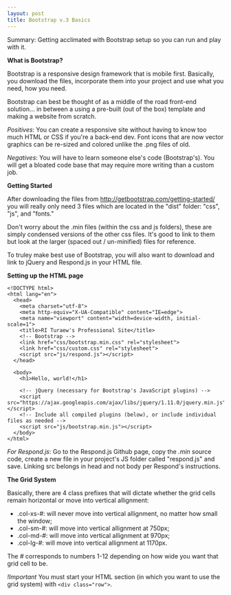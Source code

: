 ```yaml
---
layout: post
title: Bootstrap v.3 Basics
---
```

Summary: Getting acclimated with Bootstrap setup so you can run and play with it.

**What is Bootstrap?**

Bootstrap is a responsive design framework that is mobile first. Basically, you download the files, incorporate them into your project and use what you need, how you need.  

Bootstrap can best be thought of as a middle of the road front-end solution... in between a using a pre-built (out of the box) template and making a website from scratch.

*Positives*: You can create a responsive site without having to know too much HTML or CSS if you're a back-end dev. Font icons that are now vector graphics can be re-sized and colored unlike the .png files of old.

*Negatives*: You will have to learn someone else's code (Bootstrap's). You will get a bloated code base that may require more writing than a custom job.

**Getting Started**

After downloading the files from http://getbootstrap.com/getting-started/ you will really only need 3 files which are located in the "dist" folder: "css", "js", and "fonts."

Don't worry about the .min files (within the css and js folders), these are simply condensed versions of the other css files. It's good to link to them but look at the larger (spaced out / un-minified) files for reference.

To truley make best use of Bootstrap, you will also want to download and link to jQuery and Respond.js in your HTML file.

**Setting up the HTML page**

```
<!DOCTYPE html>
<html lang="en">
  <head>
    <meta charset="utf-8">
    <meta http-equiv="X-UA-Compatible" content="IE=edge">
    <meta name="viewport" content="width=device-width, initial-scale=1">
    <title>RI Turaew's Professional Site</title>
    <!-- Bootstrap -->
    <link href="css/bootstrap.min.css" rel="stylesheet">
    <link href="css/custom.css" rel="stylesheet">
    <script src="js/respond.js"></script>
  </head>

  <body>
    <h1>Hello, world!</h1>

    <!-- jQuery (necessary for Bootstrap's JavaScript plugins) -->
    <script src="https://ajax.googleapis.com/ajax/libs/jquery/1.11.0/jquery.min.js"></script>
    <!-- Include all compiled plugins (below), or include individual files as needed -->
    <script src="js/bootstrap.min.js"></script>
  </body>
</html>
  ```
  *For Respond.js*: Go to the Respond.js Github page, copy the *.min* source code, create a new file in your project's JS folder called "respond.js" and save. Linking src belongs in head and not body per Respond's instructions.
  
**The Grid System**

Basically, there are 4 class prefixes that will dictate whether the grid cells remain horizontal or move into vertical allignment:
 
*  .col-xs-#: will never move into vertical allignment, no matter how small the window;
*  .col-sm-#: will move into vertical allignment at 750px;
*  .col-md-#: will move into vertical allignment at 970px;
*  .col-lg-#: will move into vertical allignment at 1170px.

The *#* corresponds to numbers 1-12 depending on how wide you want that grid cell to be.

*!Important* You must start your HTML section (in which you want to use the grid system) with `<div class="row">`.

 






  